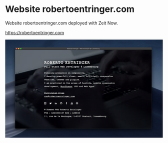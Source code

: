 # Website robertoentringer.com
Website robertoentringer.com deployed with Zeit Now.

https://robertoentringer.com    

[![screenshot.png](screenshot.png?raw=true)](https://robertoentringer.com)
